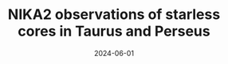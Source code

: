 ---
title: "NIKA2 observations of starless cores in Taurus and Perseus"
collection: "publications"
category: "co_procs"
permalink: /publications/2024EPJWC29300027K
link: https://ui.adsabs.harvard.edu/abs/2024EPJWC.29300027K/abstract
date: 2024-06-01
venue: "mm Universe 2023 - Observing the Universe at mm Wavelengths"
citation: "Kramer, C., Adam, R., Ade, P., et al. (2024), mm Universe 2023 - Observing the Universe at mm Wavelengths, 293, 00027."
---
